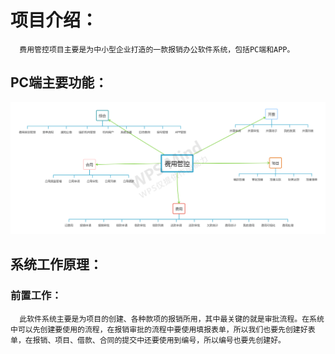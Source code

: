 # 项目介绍：
      费用管控项目主要是为中小型企业打造的一款报销办公软件系统，包括PC端和APP。
 ## PC端主要功能：
 ![功能图片](img/结构.png)
 ## 系统工作原理：
   ### 前置工作：
      此软件系统主要是为项目的创建、各种款项的报销所用，其中最关键的就是审批流程。在系统中可以先创建要使用的流程，在报销审批的流程中要使用填报表单，所以我们也要先创建好表单，在报销、项目、借款、合同的提交中还要使用到编号，所以编号也要先创建好。
 
   
      
     
